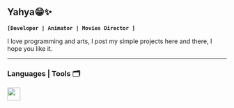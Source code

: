 ## Yahya😁✨

**`[Developer | Animator | Movies Director ] `**

I love programming and arts, I post my simple projects here and there, I hope you like it.

---

### Languages | Tools 🗂️

<img align="left" width="30px" style="padding-right:10px;" src="https://cdn.jsdelivr.net/gh/devicons/devicon/icons/javascript/javascript-plain.svg" />
